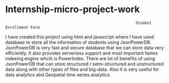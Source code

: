 # Internship-micro-project-work
                                                             Student Enrollment Form
                                                             
 I have created this project using html and javascript where I have used database to store all the information of students using JsonPowerDB.
 JsonPowerDB is very fast and secure database that we can store data very efficiently. It also provides serverless support and most important fastes indexing 
 engine whcih is PowerIndex. There are lot of benefits of using JsonPowerDB that can store structured / semi-structured and unstructured data along with other
 types of files and big-data. Also it is very useful for data analytics abd Geopatial time series analytics.
                                         
